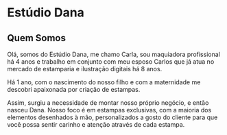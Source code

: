 # Estúdio Dana
## Quem Somos
Olá, somos do Estúdio Dana, me chamo Carla, sou maquiadora profissional há 4 anos e trabalho em conjunto com meu esposo Carlos que já atua no mercado de estamparia e ilustração digitais há 8 anos.

Há 1 ano, com o nascimento do nosso filho e com a maternidade me descobri apaixonada por criação de estampas.

Assim, surgiu a necessidade de montar nosso próprio negócio, e então nasceu Dana. Nosso foco é em estampas exclusivas, com a maioria dos elementos desenhados à mão, personalizados a gosto do cliente para que você possa sentir carinho e atenção através de cada estampa.